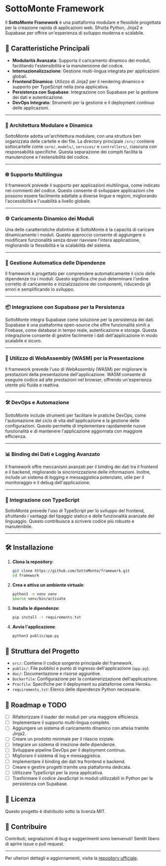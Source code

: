 # SottoMonte Framework

Il **SottoMonte Framework** è una piattaforma modulare e flessibile progettata per la creazione rapida di applicazioni web. Sfrutta Python, Jinja2 e Supabase per offrire un'esperienza di sviluppo moderna e scalabile.

## 🚀 Caratteristiche Principali

* **Modularità Avanzata**: Supporta il caricamento dinamico dei moduli, facilitando l'estensibilità e la manutenzione del codice.
* **Internazionalizzazione**: Gestione multi-lingua integrata per applicazioni globali.
* **Frontend Dinamico**: Utilizzo di Jinja2 per il rendering dinamico e supporto per TypeScript nella zona applicativa.
* **Persistenza con Supabase**: Integrazione con Supabase per la gestione dei dati e autenticazione.
* **DevOps Integrato**: Strumenti per la gestione e il deployment continuo delle applicazioni.

---

### 🧩 Architettura Modulare e Dinamica

SottoMonte adotta un'architettura modulare, con una struttura ben organizzata delle cartelle e dei file. La directory principale `/src/` contiene sottocartelle come `core/`, `models/`, `services/` e `controllers/`, ciascuna con responsabilità specifiche. Questa separazione dei compiti facilita la manutenzione e l'estensibilità del codice.

---

### 🌐 Supporto Multilingua

Il framework prevede il supporto per applicazioni multilingua, come indicato nei commenti del codice. Questo consente di sviluppare applicazioni che possono essere facilmente adattate a diverse lingue e regioni, migliorando l'accessibilità e l'usabilità a livello globale.

---

### ⚙️ Caricamento Dinamico dei Moduli

Una delle caratteristiche distintive di SottoMonte è la capacità di caricare dinamicamente i moduli. Questo approccio consente di aggiungere o modificare funzionalità senza dover riavviare l'intera applicazione, migliorando la flessibilità e la scalabilità del sistema.

---

### 🧠 Gestione Automatica delle Dipendenze

Il framework è progettato per comprendere automaticamente il ciclo delle dipendenze tra i moduli. Questo significa che può determinare l'ordine corretto di caricamento e inizializzazione dei componenti, riducendo gli errori e semplificando lo sviluppo.

---

### 📦 Integrazione con Supabase per la Persistenza

SottoMonte integra Supabase come soluzione per la persistenza dei dati. Supabase è una piattaforma open-source che offre funzionalità simili a Firebase, come database in tempo reale, autenticazione e storage. Questa integrazione consente di gestire facilmente i dati dell'applicazione in modo scalabile e sicuro.

---

### 🧪 Utilizzo di WebAssembly (WASM) per la Presentazione

Il framework prevede l'uso di WebAssembly (WASM) per migliorare le prestazioni della presentazione dell'applicazione. WASM consente di eseguire codice ad alte prestazioni nel browser, offrendo un'esperienza utente più fluida e reattiva.

---

### 🛠️ DevOps e Automazione

SottoMonte include strumenti per facilitare le pratiche DevOps, come l'automazione del ciclo di vita dell'applicazione e la gestione delle configurazioni. Questo permette di implementare rapidamente nuove funzionalità e di mantenere l'applicazione aggiornata con maggiore efficienza.

---

### 📊 Binding dei Dati e Logging Avanzato

Il framework offre meccanismi avanzati per il binding dei dati tra il frontend e il backend, migliorando la sincronizzazione delle informazioni. Inoltre, include un sistema di logging e messaggistica potenziato, utile per il monitoraggio e il debug dell'applicazione.

---

### 🚀 Integrazione con TypeScript

SottoMonte prevede l'uso di TypeScript per lo sviluppo del frontend, sfruttando i vantaggi del tipaggio statico e delle funzionalità avanzate del linguaggio. Questo contribuisce a scrivere codice più robusto e manutenibile.

---

## 🛠️ Installazione

1. **Clona la repository**:

   ```bash
   git clone https://github.com/SottoMonte/framework.git
   cd framework
   ```



2. **Crea e attiva un ambiente virtuale**:

   ```bash
   python3 -m venv venv
   source venv/bin/activate
   ```



3. **Installa le dipendenze**:

   ```bash
   pip install -r requirements.txt
   ```



4. **Avvia l'applicazione**:

   ```bash
   python3 public/app.py
   ```



## 📁 Struttura del Progetto

* `src/`: Contiene il codice sorgente principale del framework.
* `public/`: File pubblici e punto di ingresso dell'applicazione (`app.py`).
* `doc/`: Documentazione e risorse aggiuntive.
* `Dockerfile`: Configurazione per la containerizzazione dell'applicazione.
* `Procfile`: Specifiche per il deployment su piattaforme come Heroku.
* `requirements.txt`: Elenco delle dipendenze Python necessarie.

## 📌 Roadmap e TODO

* [ ] Rifattorizzare il loader dei moduli per una maggiore efficienza.
* [ ] Implementare il supporto multi-lingua completo.
* [ ] Aggiungere un sistema di caricamento dinamico con attesa tramite Jinja2.
* [ ] Creare un prodotto minimale per il rilascio iniziale.
* [ ] Integrare un sistema di iniezione delle dipendenze.
* [ ] Sviluppare pipeline DevOps per il deployment continuo.
* [ ] Migliorare il sistema di log e messaggistica.
* [ ] Implementare il binding dei dati tra frontend e backend.
* [ ] Creare e gestire progetti tramite una piattaforma dedicata.
* [ ] Utilizzare TypeScript per la zona applicativa.
* [ ] Trasformare il codice JavaScript in moduli utilizzabili in Python per la persistenza con Supabase.

## 📄 Licenza

Questo progetto è distribuito sotto la licenza MIT.

## 🤝 Contribuire

Contributi, segnalazioni di bug e suggerimenti sono benvenuti! Sentiti libero di aprire issue o pull request.

---

Per ulteriori dettagli e aggiornamenti, visita la [repository ufficiale](https://github.com/SottoMonte/framework/tree/main).